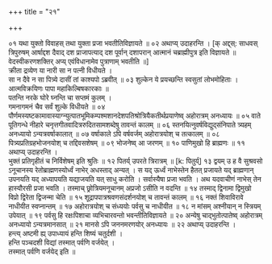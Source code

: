 +++
title = "२१"

+++

०१  यथा युक्तो विवाहस् तथा युक्ता प्रजा भवतीतिविज्ञायते ॥
०२  अथाप्य् उदाहरन्ति । [क् अद्द्स्: साधवस् त्रिपुरुषम् आर्षाद्दश दैवाद् दश प्राजापत्याद् दश पूर्वान् दशापरान् आत्मानं चब्राह्मीपुत्र इति विज्ञायते ॥ वेदस्वीकरणशक्तिर् अप्य् एवंविधानामेव पुत्राणाम् भवतीति ॥]  <br>क्रीता द्रव्येण या नारी सा न पत्नी विधीयते ।  <br>सा न दैवे न सा पित्र्ये दासीं तां काश्यपो ऽब्रवीत् ॥
०३  शुल्केन ये प्रयच्छन्ति स्वसुतां लोभमोहिताः ।  <br>आत्मविक्रयिणः पापा महाकिल्बिषकारकाः ॥  <br>पतन्ति नरके घोरे घ्नन्ति चा सप्तमं कुलम् ।  <br>गमनागमनं चैव सर्वं शुल्के विधीयते ॥
०४  पौर्णमस्यष्टकामावास्याग्न्युत्पातभूमिकम्पश्मशानदेशपतिश्रोत्रियैकतीर्थप्रयाणेष्व् अहोरात्रम् अनध्यायः ॥
०५  वाते पूतिगन्धे नीहारे चनृत्तगीतवादित्ररुदितसामशब्देषु तावन्तं कालम् ॥
०६  स्तनयित्नुवर्षविद्युद्संनिपाते त्र्यहम् अनध्यायो ऽन्यत्रवर्षाकालात् ॥
०७  वर्षाकाले ऽपि वर्षवर्जम् अहोरात्रयोश् च तत्कालम् ॥
०८  पित्र्यप्रतिग्रहभोजनयोश् च तद्दिवसशेषम् ॥
०९  भोजनेष्व् आ जरणम् ॥
१०  पाणिमुखो हि ब्राह्मणः ॥
११  अथाप्य् उदाहरन्ति ।  <br>भुक्तं प्रतिगृहीतं च निर्विशेषम् इति श्रुतिः ॥
१२  पितर्य् उपरते त्रिरात्रम् ॥ [k: पितुर्य्]
१३  द्वयम् उ ह वै सुश्रवसो ऽनूचानस्य रेतोब्राह्मणस्योर्ध्वं नाभेर् अधस्ताद् अन्यत् । स यद् ऊर्ध्वं नाभेस्तेन हैतत् प्रजायते यद् ब्राह्मणान् उपनयति यद् अध्यापयति यद्याजयति यत् साधु करोति । सर्वास्यैषा प्रजा भवति । अथ यदवाचीणं नाभेस् तेन हास्यौरसी प्रजा भवति । तस्माच् छ्रोत्रियमनूचानम् अप्रजो ऽसीति न वदन्ति ॥
१४  तस्माद् द्विनामा द्विमुखो विप्रो द्विरेता द्विजन्मा चेति ॥
१५  शूद्रापपात्रश्रवणसंदर्शनयोश् च तावन्तं कालम् ॥
१६  नक्तं शिवाविरावे नाधीयीत स्वप्नान्तम् ॥
१७  अहोरात्रयोश् च संध्ययोः पर्वसु च नाधीयीत ॥
१८  न मांसम् अश्नीयान् न स्त्रियम् उपेयात् ॥
१९  पर्वसु हि रक्षःपिशाचा व्यभिचारवन्तो भवन्तीतिविज्ञायते ॥
२०  अन्येषु चाद्भुतोत्पातेष्व् अहोरात्रम् अनध्यायो ऽन्यत्रमानसात् ॥
२१  मानसे ऽपि जननमरणयोर् अनध्यायः ॥
२२  अथाप्य् उदाहरन्ति ।  <br>हन्त्य् अष्टमी ह्य् उपाध्यायं हन्ति शिष्यं चतुर्दशी ।  <br>हन्ति पञ्चदशी विद्यां तस्मात् पर्वणि वर्जयेत् ।  <br>तस्मात् पर्वणि वर्जयेद् इति ॥